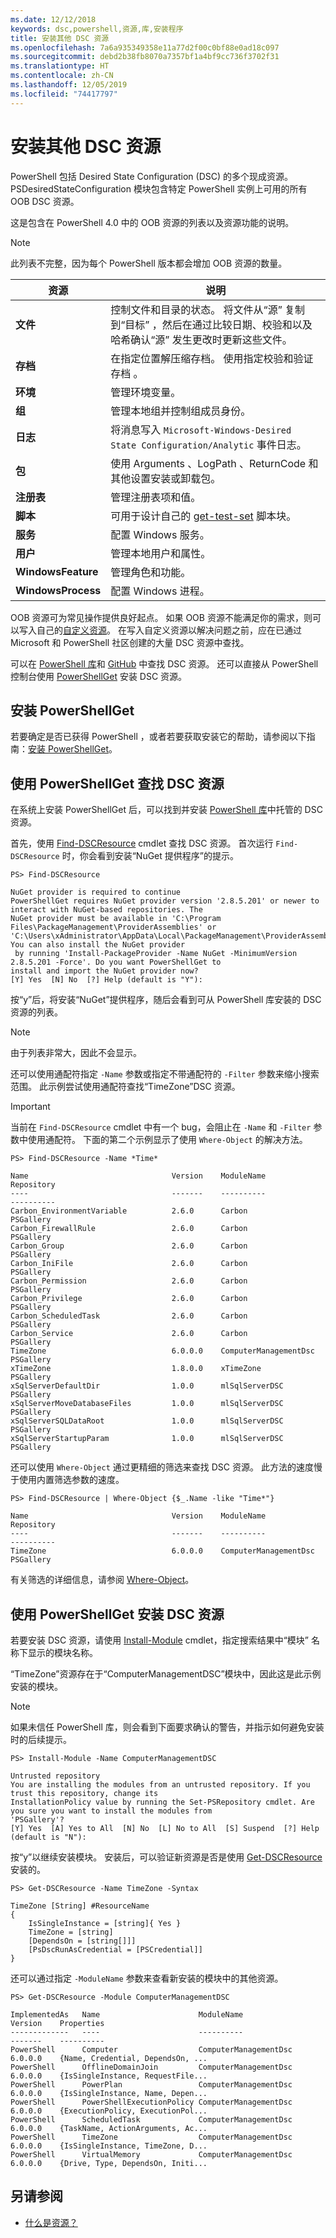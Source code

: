 ```yaml
---
ms.date: 12/12/2018
keywords: dsc,powershell,资源,库,安装程序
title: 安装其他 DSC 资源
ms.openlocfilehash: 7a6a935349358e11a77d2f00c0bf88e0ad18c097
ms.sourcegitcommit: debd2b38fb8070a7357bf1a4bf9cc736f3702f31
ms.translationtype: HT
ms.contentlocale: zh-CN
ms.lasthandoff: 12/05/2019
ms.locfileid: "74417797"
---
```

# <a name="install-additional-dsc-resources"></a>安装其他 DSC 资源

PowerShell 包括 Desired State Configuration (DSC) 的多个现成资源。  PSDesiredStateConfiguration 模块包含特定 PowerShell 实例上可用的所有 OOB DSC 资源。

这是包含在 PowerShell 4.0 中的 OOB 资源的列表以及资源功能的说明。

> [!NOTE]
> 此列表不完整，因为每个 PowerShell 版本都会增加 OOB 资源的数量。

|资源  |说明  |
|---------|---------|
|**文件**|控制文件和目录的状态。 将文件从“源”  复制到“目标”  ，然后在通过比较日期、校验和以及哈希确认“源”  发生更改时更新这些文件。|
|**存档**|在指定位置解压缩存档。 使用指定校验和验证存档  。|
|**环境**|管理环境变量。|
|**组**|管理本地组并控制组成员身份。|
|**日志**|将消息写入 `Microsoft-Windows-Desired State Configuration/Analytic` 事件日志。|
|**包**|使用 Arguments  、LogPath  、ReturnCode  和其他设置安装或卸载包。|
|**注册表**|管理注册表项和值。|
|**脚本**|可用于设计自己的 [get-test-set](../resources/get-test-set.md) 脚本块。|
|**服务**|配置 Windows 服务。|
|**用户** |管理本地用户和属性。|
|**WindowsFeature**|管理角色和功能。|
|**WindowsProcess**|配置 Windows 进程。|

OOB 资源可为常见操作提供良好起点。 如果 OOB 资源不能满足你的需求，则可以写入自己的[自定义资源](../resources/authoringResource.md)。 在写入自定义资源以解决问题之前，应在已通过 Microsoft 和 PowerShell 社区创建的大量 DSC 资源中查找。

可以在 [PowerShell 库](https://www.powershellgallery.com/)和 [GitHub](https://github.com/) 中查找 DSC 资源。 还可以直接从 PowerShell 控制台使用 [PowerShellGet](/powershell/module/powershellget/) 安装 DSC 资源。

## <a name="installing-powershellget"></a>安装 PowerShellGet

若要确定是否已获得 PowerShell  ，或者若要获取安装它的帮助，请参阅以下指南：[安装 PowerShellGet](/powershell/scripting/gallery/installing-psget)。

## <a name="finding-dsc-resources-using-powershellget"></a>使用 PowerShellGet 查找 DSC 资源

在系统上安装 PowerShellGet  后，可以找到并安装 [PowerShell 库](https://www.powershellgallery.com/)中托管的 DSC 资源。

首先，使用 [Find-DSCResource](/powershell/module/powershellget/find-dscresource) cmdlet 查找 DSC 资源。 首次运行 `Find-DSCResource` 时，你会看到安装“NuGet 提供程序”的提示。

```
PS> Find-DSCResource

NuGet provider is required to continue
PowerShellGet requires NuGet provider version '2.8.5.201' or newer to interact with NuGet-based repositories. The
NuGet provider must be available in 'C:\Program Files\PackageManagement\ProviderAssemblies' or
'C:\Users\xAdministrator\AppData\Local\PackageManagement\ProviderAssemblies'. You can also install the NuGet provider
 by running 'Install-PackageProvider -Name NuGet -MinimumVersion 2.8.5.201 -Force'. Do you want PowerShellGet to
install and import the NuGet provider now?
[Y] Yes  [N] No  [?] Help (default is "Y"):
```

按“y”后，将安装“NuGet”提供程序，随后会看到可从 PowerShell 库安装的 DSC 资源的列表。

> [!NOTE]
> 由于列表非常大，因此不会显示。

还可以使用通配符指定 `-Name` 参数或指定不带通配符的 `-Filter` 参数来缩小搜索范围。 此示例尝试使用通配符查找“TimeZone”DSC 资源。

> [!IMPORTANT]
> 当前在 `Find-DSCResource` cmdlet 中有一个 bug，会阻止在 `-Name` 和 `-Filter` 参数中使用通配符。 下面的第二个示例显示了使用 `Where-Object` 的解决方法。

```
PS> Find-DSCResource -Name *Time*

Name                                Version    ModuleName                          Repository
----                                -------    ----------                          ----------
Carbon_EnvironmentVariable          2.6.0      Carbon                              PSGallery
Carbon_FirewallRule                 2.6.0      Carbon                              PSGallery
Carbon_Group                        2.6.0      Carbon                              PSGallery
Carbon_IniFile                      2.6.0      Carbon                              PSGallery
Carbon_Permission                   2.6.0      Carbon                              PSGallery
Carbon_Privilege                    2.6.0      Carbon                              PSGallery
Carbon_ScheduledTask                2.6.0      Carbon                              PSGallery
Carbon_Service                      2.6.0      Carbon                              PSGallery
TimeZone                            6.0.0.0    ComputerManagementDsc               PSGallery
xTimeZone                           1.8.0.0    xTimeZone                           PSGallery
xSqlServerDefaultDir                1.0.0      mlSqlServerDSC                      PSGallery
xSqlServerMoveDatabaseFiles         1.0.0      mlSqlServerDSC                      PSGallery
xSqlServerSQLDataRoot               1.0.0      mlSqlServerDSC                      PSGallery
xSqlServerStartupParam              1.0.0      mlSqlServerDSC                      PSGallery
```

还可以使用 `Where-Object` 通过更精细的筛选来查找 DSC 资源。 此方法的速度慢于使用内置筛选参数的速度。

```
PS> Find-DSCResource | Where-Object {$_.Name -like "Time*"}

Name                                Version    ModuleName                          Repository
----                                -------    ----------                          ----------
TimeZone                            6.0.0.0    ComputerManagementDsc               PSGallery
```

有关筛选的详细信息，请参阅 [Where-Object](/powershell/module/microsoft.powershell.core/where-object)。

## <a name="installing-dsc-resources-using-powershellget"></a>使用 PowerShellGet 安装 DSC 资源

若要安装 DSC 资源，请使用 [Install-Module](/powershell/module/PowershellGet/Install-Module) cmdlet，指定搜索结果中“模块”  名称下显示的模块名称。

“TimeZone”资源存在于“ComputerManagementDSC”模块中，因此这是此示例安装的模块。

> [!NOTE]
> 如果未信任 PowerShell 库，则会看到下面要求确认的警告，并指示如何避免安装时的后续提示。

```
PS> Install-Module -Name ComputerManagementDSC

Untrusted repository
You are installing the modules from an untrusted repository. If you trust this repository, change its
InstallationPolicy value by running the Set-PSRepository cmdlet. Are you sure you want to install the modules from
'PSGallery'?
[Y] Yes  [A] Yes to All  [N] No  [L] No to All  [S] Suspend  [?] Help (default is "N"):
```

按“y”以继续安装模块。 安装后，可以验证新资源是否是使用 [Get-DSCResource](/powershell/module/PSDesiredStateConfiguration/Get-DscResource) 安装的。

```
PS> Get-DSCResource -Name TimeZone -Syntax

TimeZone [String] #ResourceName
{
    IsSingleInstance = [string]{ Yes }
    TimeZone = [string]
    [DependsOn = [string[]]]
    [PsDscRunAsCredential = [PSCredential]]
}
```

还可以通过指定 `-ModuleName` 参数来查看新安装的模块中的其他资源。

```
PS> Get-DSCResource -Module ComputerManagementDSC

ImplementedAs   Name                      ModuleName                     Version    Properties
-------------   ----                      ----------                     -------    ----------
PowerShell      Computer                  ComputerManagementDsc          6.0.0.0    {Name, Credential, DependsOn, ...
PowerShell      OfflineDomainJoin         ComputerManagementDsc          6.0.0.0    {IsSingleInstance, RequestFile...
PowerShell      PowerPlan                 ComputerManagementDsc          6.0.0.0    {IsSingleInstance, Name, Depen...
PowerShell      PowerShellExecutionPolicy ComputerManagementDsc          6.0.0.0    {ExecutionPolicy, ExecutionPol...
PowerShell      ScheduledTask             ComputerManagementDsc          6.0.0.0    {TaskName, ActionArguments, Ac...
PowerShell      TimeZone                  ComputerManagementDsc          6.0.0.0    {IsSingleInstance, TimeZone, D...
PowerShell      VirtualMemory             ComputerManagementDsc          6.0.0.0    {Drive, Type, DependsOn, Initi...
```

## <a name="see-also"></a>另请参阅

- [什么是资源？](../resources/resources.md)
